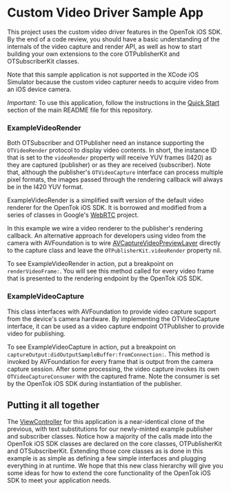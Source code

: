 Custom Video Driver Sample App
==================================

This project uses the custom video driver features in the OpenTok iOS SDK.
By the end of a code review, you should have a basic understanding of the
internals of the video capture and render API, as well as how to start
building your own extensions to the core OTPublisherKit and OTSubscriberKit
classes.

Note that this sample application is not supported in the XCode iOS Simulator
because the custom video capturer needs to acquire video from an iOS device
camera.

*Important:* To use this application, follow the instructions in the
[Quick Start](../README.md#quick-start) section of the main README file
for this repository.

### ExampleVideoRender

Both OTSubscriber and OTPublisher need an instance supporting the
`OTVideoRender` protocol to display video contents. In short, the instance
ID that is set to the `videoRender` property will receive YUV frames (I420) as
they are captured (publisher) or as they are received (subscriber). Note that,
although the publisher's `OTVideoCapture` interface can process multiple pixel
formats, the images passed through the rendering callback will always be in the
I420 YUV format.

ExampleVideoRender is a simplified swift version of the default video renderer
for the OpenTok iOS SDK. It is borrowed and modified from a series of classes in
Google's [WebRTC][1] project.

In this example we wire a video renderer to the publisher's rendering
callback. An alternative approach for developers using video from the camera
with AVFoundation is to wire [AVCaptureVideoPreviewLayer][2] directly to the
capture class and leave the `OTPublisherKit.videoRender` property nil.

To see ExampleVideoRender in action, put a breakpoint on `renderVideoFrame:`.
You will see this method called for every video frame that is presented to the
rendering endpoint by the OpenTok iOS SDK.

### ExampleVideoCapture

This class interfaces with AVFoundation to provide video capture support from
the device's camera hardware. By implementing the OTVideoCapture interface, it
can be used as a video capture endpoint OTPublisher to provide video for
publishing.

To see ExampleVideoCapture in action, put a breakpoint on
`captureOutput:didOutputSampleBuffer:fromConnection:`. This method is invoked by
AVFoundation for every frame that is output from the camera capture session.
After some processing, the video capture invokes its own
`OTVideoCaptureConsumer` with the captured frame. Note the consumer is set by
the OpenTok iOS SDK during instantiation of the publisher.


Putting it all together
-----------------------

The [ViewController](Lets-Build-OTPublisher/ViewController.m) for this
application is a near-identical clone of the previous, with text substitutions
for our newly-minted example publisher and subscriber classes. Notice how a
majority of the calls made into the OpenTok iOS SDK classes are declared
on the core classes, OTPublisherKit and OTSubscriberKit. Extending those core
classes as is done in this example is as simple as defining a few simple
interfaces and plugging everything in at runtime. We hope that this new
class hierarchy will give you some ideas for how to extend the core
functionality of the OpenTok iOS SDK to meet your application needs.


[1]: https://chromium.googlesource.com/external/webrtc/+/master/talk/app/webrtc/objc/
[2]: https://developer.apple.com/library/ios/documentation/AVFoundation/Reference/AVCaptureVideoPreviewLayer_Class/Reference/Reference.html
